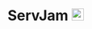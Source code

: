 # ServJam <img src="https://cdn.discordapp.com/emojis/826575844196876338.png?v=1" alt="yea_i_use_paint_3d" width="24"/>

